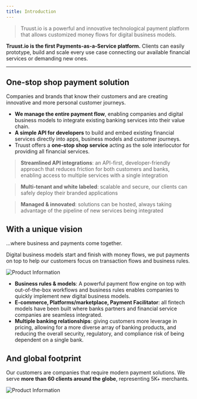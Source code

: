 ```yaml
---
title: Introduction
---
```

> Truust.io is a powerful and innovative technological payment platform that allows customized money flows for digital business models.

<div class="alert alert-info">

**Truust.io is the first Payments-as-a-Service platform.** Clients can easily prototype, build and scale every use case connecting our available financial services or demanding new ones.

</div>

- - -

## One-stop shop payment solution

Companies and brands that know their customers and are creating innovative and more personal customer journeys.

- **We manage the entire payment flow**, enabling companies and digital business models to integrate existing banking services into their value chain.
- **A simple API for developers** to build and embed existing financial services directly into apps, business models and customer journeys.
- Truust offers a **one-stop shop service** acting as the sole interlocutor for providing all financial services.

> **Streamlined API integrations**: an API-first, developer-friendly approach that reduces friction for both customers and banks, enabling access to multiple services with a single integration

> **Multi-tenant and white labeled**: scalable and secure, our clients can safely deploy their branded applications

> **Managed & innovated**: solutions can be hosted, always taking advantage of the pipeline of new services being integrated

## With a unique vision

...where business and payments come together.

Digital business models start and finish with money flows, we put payments on top to help our customers focus on transaction flows and business rules.

![Product Information](/assets/product-information-1.png)

- **Business rules & models**: A powerful payment flow engine on top with out-of-the-box workflows and business rules enables companies to quickly implement new digital business models. 
- **E-commerce, Platforms/marketplace, Payment Facilitator**: all fintech models have been built where banks partners and financial service companies are seamless integrated.
- **Multiple banking relationships**: giving customers more leverage in pricing, allowing for a more diverse array of banking products, and reducing the overall security, regulatory, and compliance risk of being dependent on a single bank.

## And global footprint

Our customers are companies that require modern payment solutions. We serve **more than 60 clients around the globe**, representing 5K+ merchants.

![Product Information](/assets/product-information-2.png)
